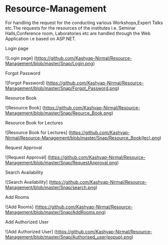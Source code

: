 # Resource-Management
For handling the request for the conducting various Workshops,Expert Talks etc.The requests for the resources of the institutes i.e. Seminar Halls,Conference room, Laboratories etc are handled through the Web Application i.e based on ASP.NET.

Login page

![Login page] (https://github.com/Kashyap-Nirmal/Resource-Management/blob/master/Snap/Login.png)

Forgot Password

![Forgot Password] (https://github.com/Kashyap-Nirmal/Resource-Management/blob/master/Snap/Forgot_Password.png)

Resource Book

![Resource Book] (https://github.com/Kashyap-Nirmal/Resource-Management/blob/master/Snap/Reource_Book.png)

Resource Book for Lectures

![Resource Book for Lectures] (https://github.com/Kashyap-Nirmal/Resource-Management/blob/master/Snap/Resource_Book(lec).png)

Request Approval

![Request Approval] (https://github.com/Kashyap-Nirmal/Resource-Management/blob/master/Snap/RequestApproval.png)

Search Availability

![Search Availability] (https://github.com/Kashyap-Nirmal/Resource-Management/blob/master/Snap/search.png)

Add Rooms

![Add Rooms] (https://github.com/Kashyap-Nirmal/Resource-Management/blob/master/Snap/AddRooms.png)

Add Authorized User

![Add Authorized User] (https://github.com/Kashyap-Nirmal/Resource-Management/blob/master/Snap/Authorised_user(popup).png)





